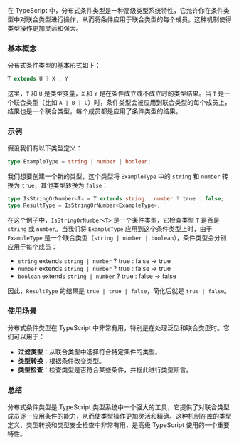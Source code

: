 在 TypeScript 中，分布式条件类型是一种高级类型系统特性，它允许你在条件类型中对联合类型进行操作，从而将条件应用于联合类型的每个成员。这种机制使得类型操作更加灵活和强大。

### 基本概念

分布式条件类型的基本形式如下：

```typescript
T extends U ? X : Y
```

这里，`T` 和 `U` 是类型变量，`X` 和 `Y` 是在条件成立或不成立时的类型结果。当 `T` 是一个联合类型（比如 `A | B | C`）时，条件类型会被应用到联合类型的每个成员上，结果也是一个联合类型，每个成员都是应用了条件类型的结果。

### 示例

假设我们有以下类型定义：

```typescript
type ExampleType = string | number | boolean;
```

我们想要创建一个新的类型，这个类型将 `ExampleType` 中的 `string` 和 `number` 转换为 `true`，其他类型转换为 `false`：

```typescript
type IsStringOrNumber<T> = T extends string | number ? true : false;
type ResultType = IsStringOrNumber<ExampleType>;
```

在这个例子中，`IsStringOrNumber<T>` 是一个条件类型，它检查类型 `T` 是否是 `string` 或 `number`。当我们将 `ExampleType` 应用到这个条件类型上时，由于 `ExampleType` 是一个联合类型（`string | number | boolean`），条件类型会分别应用于每个成员：

- `string` extends `string | number` ? true : false  -> true
- `number` extends `string | number` ? true : false  -> true
- `boolean` extends `string | number` ? true : false -> false

因此，`ResultType` 的结果是 `true | true | false`，简化后就是 `true | false`。

### 使用场景

分布式条件类型在 TypeScript 中非常有用，特别是在处理泛型和联合类型时。它们可以用于：

- **过滤类型**：从联合类型中选择符合特定条件的类型。
- **类型转换**：根据条件改变类型。
- **类型检查**：检查类型是否符合某些条件，并据此进行类型断言。

### 总结

分布式条件类型是 TypeScript 类型系统中一个强大的工具，它提供了对联合类型成员逐一应用条件的能力，从而使类型操作更加灵活和精确。这种机制在库的类型定义、类型转换和类型安全检查中非常有用，是高级 TypeScript 使用的一个重要特性。